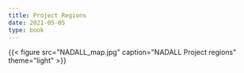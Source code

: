 ```yaml
---
title: Project Regions
date: 2021-05-05
type: book
---
```

<!--more-->
{{< figure src="NADALL_map.jpg" caption="NADALL Project regions" theme="light" >}}
